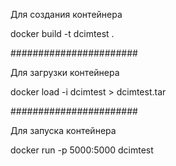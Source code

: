 Для создания контейнера

docker build -t dcimtest . 

#######################

Для загрузки контейнера

docker load -i dcimtest > dcimtest.tar

#######################

Для запуска контейнера

docker run -p 5000:5000 dcimtest
